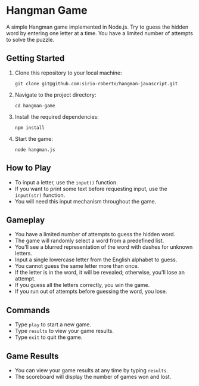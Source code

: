# Hangman Game

A simple Hangman game implemented in Node.js. Try to guess the hidden word by entering one letter at a time. You have a limited number of attempts to solve the puzzle.

## Getting Started

1. Clone this repository to your local machine:
    ```
   git clone git@github.com:sirio-roberto/hangman-javascript.git
   ```

2. Navigate to the project directory:
    ```
   cd hangman-game
   ```

3. Install the required dependencies:
    ```
   npm install
   ```

4. Start the game:
    ```
   node hangman.js
   ```

## How to Play

- To input a letter, use the `input()` function.
- If you want to print some text before requesting input, use the `input(str)` function.
- You will need this input mechanism throughout the game.

## Gameplay

- You have a limited number of attempts to guess the hidden word.
- The game will randomly select a word from a predefined list.
- You'll see a blurred representation of the word with dashes for unknown letters.
- Input a single lowercase letter from the English alphabet to guess.
- You cannot guess the same letter more than once.
- If the letter is in the word, it will be revealed; otherwise, you'll lose an attempt.
- If you guess all the letters correctly, you win the game.
- If you run out of attempts before guessing the word, you lose.

## Commands

- Type `play` to start a new game.
- Type `results` to view your game results.
- Type `exit` to quit the game.

## Game Results

- You can view your game results at any time by typing `results`.
- The scoreboard will display the number of games won and lost.